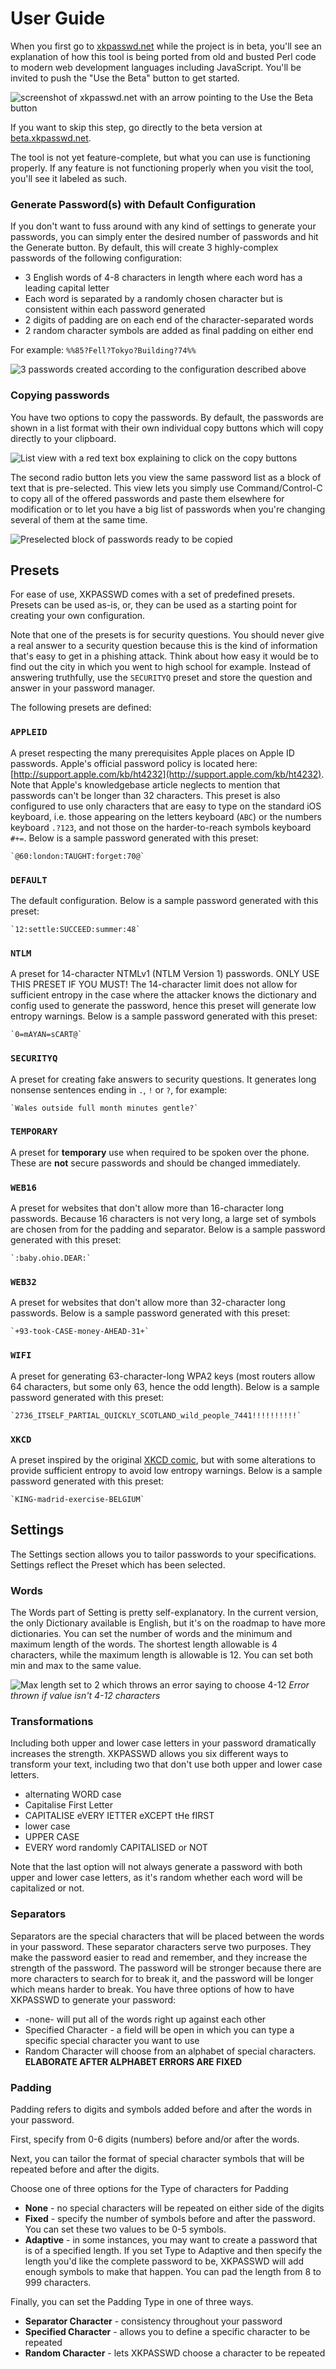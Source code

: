 # User Guide

When you first go to [xkpasswd.net](https://xkpasswd.net) while the project is in beta, you'll see an explanation of how this tool is being ported from old and busted Perl code to modern web development languages including JavaScript. You'll be invited to push the "Use the Beta" button to get started. 

![screenshot of xkpasswd.net with an arrow pointing to the Use the Beta button](assets/use-the-beta.png)

If you want to skip this step, go directly to the beta version at [beta.xkpasswd.net](https://beta.xkpasswd.net).

The tool is not yet feature-complete, but what you can use is functioning properly. If any feature is not functioning properly when you visit the tool, you'll see it labeled as such.

### Generate Password(s) with Default Configuration 

If you don't want to fuss around with any kind of settings to generate your passwords, you can simply enter the desired number of passwords and hit the Generate button. By default, this will create 3 highly-complex passwords of the following configuration:

* 3 English words of 4-8 characters in length where each word has a leading capital letter
* Each word is separated by a randomly chosen character but is consistent within each password generated
* 2 digits of padding are on each end of the character-separated words
* 2 random character symbols are added as final padding on either end

For example: `%%85?Fell?Tokyo?Building?74%%`

![3 passwords created according to the configuration described above](assets/default-passwords.png)

### Copying passwords

You have two options to copy the passwords. By default, the passwords are shown in a list format with their own individual copy buttons which will copy directly to your clipboard.

![List view with a red text box explaining to click on the copy buttons](assets/passwords-list-view.png)

The second radio button lets you view the same password list as a block of text that is pre-selected. This view lets you simply use Command/Control-C to copy all of the offered passwords and paste them elsewhere for modification or to let you have a big list of passwords when you're changing several of them at the same time.

![Preselected block of passwords ready to be copied](assets/passwords-block-of-text.png)

## Presets

For ease of use, XKPASSWD comes with a set of predefined presets. Presets can be used as-is, or, they can be used as a starting point for creating your own configuration. 

Note that one of the presets is for security questions. You should never give a real answer to a security question because this is the kind of information that's easy to get in a phishing attack. Think about how easy it would be to find out the city in which you went to high school for example. Instead of answering truthfully, use the `SECURITYQ` preset and store the question and answer in your password manager.

The following presets are defined:

### `APPLEID`

A preset respecting the many prerequisites Apple places on Apple
ID passwords. Apple's official password policy is located here:
[http://support.apple.com/kb/ht4232](http://support.apple.com/kb/ht4232). Note that Apple's knowledgebase article
neglects to mention that passwords can't be longer than 32 characters. This preset
is also configured to use only characters that are easy to type on the standard
iOS keyboard, i.e. those appearing on the letters keyboard (`ABC`) or the
numbers keyboard `.?123`, and not those on the harder-to-reach symbols
keyboard `#+=`. Below is a sample password generated with this preset:

    `@60:london:TAUGHT:forget:70@`

### `DEFAULT`

The default configuration. Below is a sample password generated with this preset:

    `12:settle:SUCCEED:summer:48`

### `NTLM`

A preset for 14-character NTMLv1 (NTLM Version 1) passwords. ONLY USE
THIS PRESET IF YOU MUST! The 14-character limit does not allow for sufficient
entropy in the case where the attacker knows the dictionary and config used
to generate the password, hence this preset will generate low entropy warnings.
Below is a sample password generated with this preset:

    `0=mAYAN=sCART@`

### `SECURITYQ`

A preset for creating fake answers to security questions. It
generates long nonsense sentences ending in `.`, `!` or `?`, for example:

    `Wales outside full month minutes gentle?`

### `TEMPORARY`

A preset for **temporary** use when required to be spoken over the phone. These are **not** secure passwords and should be changed immediately.

### `WEB16`

A preset for websites that don't allow more than 16-character long
passwords. Because 16 characters is not very long, a large set of
symbols are chosen from for the padding and separator. Below is a sample
password generated with this preset:

    `:baby.ohio.DEAR:`

### `WEB32`

A preset for websites that don't allow more than 32-character long
passwords. Below is a sample password generated with this preset:

    `+93-took-CASE-money-AHEAD-31+`

### `WIFI`

A preset for generating 63-character-long WPA2 keys (most routers
allow 64 characters, but some only 63, hence the odd length). Below is a sample
password generated with this preset:

    `2736_ITSELF_PARTIAL_QUICKLY_SCOTLAND_wild_people_7441!!!!!!!!!!`

### `XKCD`

A preset inspired by the original [XKCD comic](http://xkcd.com/936/), but with some alterations to provide sufficient entropy to avoid low entropy warnings. Below is a sample password generated with this preset:

    `KING-madrid-exercise-BELGIUM`

## Settings

The Settings section allows you to tailor passwords to your specifications. Settings reflect the Preset which has been selected. 

### Words

The Words part of Setting is pretty self-explanatory. In the current version, the only Dictionary available is English, but it's on the roadmap to have more dictionaries. You can set the number of words and the minimum and maximum length of the words. The shortest length allowable is 4 characters, while the maximum length is allowable is 12. You can set both min and max to the same value.

![Max length set to 2 which throws an error saying to choose 4-12](assets/max-length-error.png)
_Error thrown if value isn't 4-12 characters_

### Transformations

Including both upper and lower case letters in your password dramatically increases the strength. XKPASSWD allows you six different ways to transform your text, including two that don't use both upper and lower case letters. 

* alternating WORD case
* Capitalise First Letter
* CAPITALISE eVERY IETTER eXCEPT tHe fIRST
* lower case
* UPPER CASE
* EVERY word randomly CAPITALISED or NOT

Note that the last option will not always generate a password with both upper and lower case letters, as it's random whether each word will be capitalized or not.

### Separators

Separators are the special characters that will be placed between the words in your password. These separator characters serve two purposes. They make the password easier to read and remember, and they increase the strength of the password. The password will be stronger because there are more characters to search for to break it, and the password will be longer which means harder to break. You have three options of how to have XKPASSWD to generate your password:

* -none- will put all of the words right up against each other
* Specified Character - a field will be open in which you can type a specific special character you want to use
* Random Character will choose from an alphabet of special characters. **ELABORATE AFTER ALPHABET ERRORS ARE FIXED**

### Padding

Padding refers to digits and symbols added before and after the words in your password. 

First, specify from 0-6 digits (numbers) before and/or after the words.

Next, you can tailor the format of special character symbols that will be repeated before and after the digits.

Choose one of three options for the Type of characters for Padding

* **None** - no special characters will be repeated on either side of the digits 
* **Fixed** - specify the number of symbols before and after the password. You can set these two values to be 0-5 symbols.
* **Adaptive** - in some instances, you may want to create a password that is of a specified length. If you set Type to Adaptive and then specify the length you'd like the complete password to be, XKPASSWD will add enough symbols to make that happen. You can pad the length from 8 to 999 characters. 

Finally, you can set the Padding Type in one of three ways.

* **Separator Character** - consistency throughout your password
* **Specified Character** - allows you to define a specific character to be repeated 
* **Random Character** - lets XKPASSWD choose a character to be repeated
